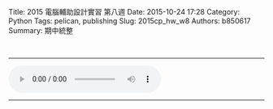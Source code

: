 Title: 2015 電腦輔助設計實習 第八週
Date: 2015-10-24 17:28
Category: Python
Tags: pelican, publishing
Slug: 2015cp_hw_w8
Authors: b850617
Summary: 期中統整

<br>
<hr>
<html>
<head>
<title>Track 26.mp3</title>
</head>
<body>
    <audio controls pause loop>
        <source src="https://copy.com/nCTIGewo7fWOytBv">
    </audio>
</body>
</html>
<hr>
<br>



